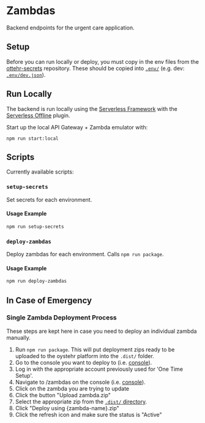 # Zambdas

Backend endpoints for the urgent care application.

## Setup

Before you can run locally or deploy, you must copy in the env files from the [ottehr-secrets](https://github.com/masslight/ottehr-secrets) repository. These should be copied into [`.env/`](.env) (e.g. dev: [`.env/dev.json`](.env/dev.json)).

## Run Locally

The backend is run locally using the [Serverless Framework](https://www.serverless.com/framework/docs) with the [Serverless Offline](https://www.npmjs.com/package/serverless-offline) plugin.

Start up the local API Gateway + Zambda emulator with:

```[bash]
npm run start:local
```

## Scripts

Currently available scripts:

### `setup-secrets`

Set secrets for each environment.

#### Usage Example

```sh
npm run setup-secrets
```

### `deploy-zambdas`

Deploy zambdas for each environment. Calls `npm run package`.

#### Usage Example

```sh
npm run deploy-zambdas
```

## In Case of Emergency

### Single Zambda Deployment Process

These steps are kept here in case you need to deploy an individual zambda manually.

1. Run `npm run package`. This will put deployment zips ready to be uploaded to the oystehr platform into the `.dist/` folder.
2. Go to the console you want to deploy to (i.e. [console](https://console.oystehr.com/)).
3. Log in with the appropriate account previously used for 'One Time Setup'.
4. Navigate to /zambdas on the console (i.e. [console](https://console.oystehr.com/zambdas)).
5. Click on the zambda you are trying to update
6. Click the button "Upload zambda.zip"
7. Select the appropriate zip from the [`.dist/` directory](.dist).
8. Click "Deploy using {zambda-name}.zip"
9. Click the refresh icon and make sure the status is "Active"
